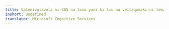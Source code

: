 ```yaml
---
title: Valenivolavola ni-365 na toso yani ki liu na veitaqomaki-ni lewai ni
inshort: undefined
translator: Microsoft Cognitive Services
---
```




